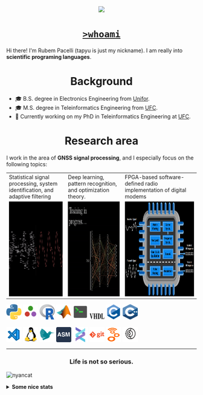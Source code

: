 <!--
**tapyu/tapyu** is a ✨ _special_ ✨ repository because its `README.md` (this file) appears on your GitHub profile.

That is what I'm using to make the this Markdown:

*** About wakatime *** (./.github/workflows/waka-readme-stats.yml or the "Waka Readme" github action):
- How To Use Github's New Personal README and Wakatime: https://www.youtube.com/watch?v=jazcHIaitfE
- Adding Weekly Coding Stats to your GitHub Readme Profile: https://www.youtube.com/watch?v=sZi8MmQP3MY

*** About updating README.md with recent activities *** (./.github/workflows/update-readme-recent-activities.yml or the "Update README with recent activities" github action)
- How To Create An Amazing Profile ReadMe With GitHub Actions -> https://www.youtube.com/watch?v=ECuqb5Tv9qI

*** about deploying your own vercel instance (it is the "GitHub Performance" section of my README.dm) ***
1 -> https://github.com/anuraghazra/github-readme-stats#deploy-on-your-own-vercel-instance
2 -> https://www.youtube.com/watch?v=n6d4KHSKqGk&t=107s
3 -> https://github.com/tapyu/github-readme-stats/blob/master/vercel.json
4 -> https://vercel.com/docs/cli#project-configuration
5 -> https://github.com/abhisheknaiidu/awesome-github-profile-readme

*** other things ***
- awesome-github-profile-readme: https://github.com/abhisheknaiidu/awesome-github-profile-readme
- Shelds.io: https://github.com/badges/shields

-->

<p align='center'>
    <img align='center' src="https://img.shields.io/github/followers/tapyu?style=social">
</p>

<h1 align="center"><a href="https://linktr.ee/tapyu"><code>>whoami</code></a></h1>
Hi there! I'm Rubem Pacelli (tapyu is just my nickname). I am really into <b>scientific programing languages</b>.
<h1 align="center">Background</h1>
<ul>
  <li>🎓 B.S. degree in Electronics Engineering from <a href="https://unifor.br/">Unifor</a>.</li>
  <li>🎓 M.S. degree in Teleinformatics Engineering from <a href="http://www.ufc.br/">UFC</a>.</li>
  <li>🔬 Currently working on my PhD in Teleinformatics Engineering at <a href="http://www.ufc.br/">UFC</a>.</li>
</ul>
<h1 align="center">Research area</h1>
I work in the area of <b>GNSS signal processing</b>, and I especially focus on the following topics:
<table>
  <tr>
    <td width="250">Statistical signal processing, system identification, and adaptive filtering</td>
     <td width="250">Deep learning, pattern recognition, and optimization theory.</td>
     <td width="350">FPGA-based software-defined radio implementation of digital modems</td>
  </tr>
  <tr>
    <td valign="top" align="center"><img height="250" width="250" src="figs/signal.gif"></td>
    <td valign="middle" align="center"><img height="250" width="250" src="figs/test.gif"></td>
    <td valign="top" align="center"><img height="250" width="900" src="figs/embedded systems microprocessor.png"></td>
  </tr>
</table>

<code><a href="https://www.python.org/"><img height="40" width="40" alt="python" src="figs/python_colorful.svg"></a></code>
<code><a href="https://julialang.org/"><img height="40" width="40" alt="Julia programming language" src="figs/julia.svg"></a></code>
<code><a href="https://www.r-project.org/"><img height="40" width="40" alt="R programming language" src="figs/r_colorful.svg"></a></code>
<code><a href="https://www.mathworks.com/products/matlab.html"><img height="40" width="40" alt="matlab" src="figs/icons8-matlab.svg"></a></code>
<code><a href="https://en.wikipedia.org/wiki/Shell_script"><img height="40" width="40" alt="Unix shell scripting" src="figs/utilities-x-terminal.svg"></a></code>
<code><a href="https://en.wikipedia.org/wiki/VHDL"><img height="20" width="40" width="40" alt="VHDL" src="figs/VHDL.jfif"></a></code>
<code><a href="https://en.wikipedia.org/wiki/C_(programming_language)"><img height="40" width="40" alt="C programming language" src="figs/c_colorful.svg"></a></code>
<code><a href="https://en.wikipedia.org/wiki/C%2B%2B"><img height="40" width="40" alt="C++ programming language" src="figs/cpp_colorful.svg"></a></code>
<br>
<br>
<code><a href="https://code.visualstudio.com/"><img height="40" width="40" alt="visual studio code" src="figs/vscode_colorful.svg"></a></code>
<code><a href="https://www.linux.org/"><img height="40" alt="linux" src="figs/linux_colorful.svg"></a></code>
<code><a href="https://www.latex-project.org/"><img height="40" width="40" alt="latex" src="figs/icons8-latex.svg"></a></code>
<code><a href="https://en.wikipedia.org/wiki/Assembly_language"><img height="40" width="40" alt="assembly" src="figs/assembly.png"></a></code>
<code><a href="https://docs.helix-editor.com/"><img height="40" width="40" alt="helix-editor" src="figs/helix.png"></a></code>
<code><a href="https://git-scm.com/"><img height="40" alt="git" width="40" src="figs/git.svg"></a></code>
<code><a href="https://github.com/gnuradio/gnuradio/tree/main"><img height="40" alt="git" width="40" src="figs/gnuradio.png"></a></code>
<code><a href="https://github.com/gnss-sdr/gnss-sdr"><img height="40" alt="git" width="40" src="figs/gnss-sdr.png"></a></code>
<br>

---

<h3 align="center">Life is not so serious.</h3>

![nyancat](https://github.com/tapyu/tapyu/assets/22801918/3431b80d-7a2d-4057-87dd-ac53fa63817b)

<details>
    <summary><b>Some nice stats</b></summary>
    <ul> <img src="https://github-readme-activity-graph.vercel.app/graph?username=tapyu&theme=react-dark" />
    <h3>GitHub Performance</h3>
    <table>
        <tr>
            <td> <img src="https://github-readme-stats-xi-six-31.vercel.app/api?username=tapyu&show_icons=true&count_private=true&hide_title=true&line_height=33&theme=react&border=61dafb&hide_border=true" /> </td>
            <td> <img src="https://github-readme-stats-xi-six-31.vercel.app/api/top-langs/?username=tapyu&hide=postscript,jupyter%20notebook,tex,html,makefile,typst&count_private=true&title_color=61dafb&text_color=ffffff&icon_color=61dafb&bg_color=20232a&layout=compact&border_color=61dafb&hide_border=true&langs_count=6" /> </td>
        </tr>
    </table>

### Wakatime stats
<!--START_SECTION:waka-->
![Code Time](http://img.shields.io/badge/Code%20Time-2%2C362%20hrs%207%20mins-blue)

**I'm an Early 🐤** 

```text
🌞 Morning                1092 commits        ████░░░░░░░░░░░░░░░░░░░░░   15.70 % 
🌆 Daytime                2560 commits        █████████░░░░░░░░░░░░░░░░   36.80 % 
🌃 Evening                2139 commits        ████████░░░░░░░░░░░░░░░░░   30.75 % 
🌙 Night                  1165 commits        ████░░░░░░░░░░░░░░░░░░░░░   16.75 % 
```
📅 **I'm Most Productive on Thursday** 

```text
Monday                   1167 commits        ████░░░░░░░░░░░░░░░░░░░░░   16.78 % 
Tuesday                  1200 commits        ████░░░░░░░░░░░░░░░░░░░░░   17.25 % 
Wednesday                1159 commits        ████░░░░░░░░░░░░░░░░░░░░░   16.66 % 
Thursday                 1210 commits        ████░░░░░░░░░░░░░░░░░░░░░   17.40 % 
Friday                   937 commits         ███░░░░░░░░░░░░░░░░░░░░░░   13.47 % 
Saturday                 720 commits         ███░░░░░░░░░░░░░░░░░░░░░░   10.35 % 
Sunday                   563 commits         ██░░░░░░░░░░░░░░░░░░░░░░░   08.09 % 
```


📊 **This Week I Spent My Time On** 

```text
💬 Programming Languages: 
TeX                      10 hrs 26 mins      ██████████░░░░░░░░░░░░░░░   39.88 % 
Python                   7 hrs 41 mins       ███████░░░░░░░░░░░░░░░░░░   29.37 % 
Julia                    4 hrs 16 mins       ████░░░░░░░░░░░░░░░░░░░░░   16.35 % 
YAML                     2 hrs 15 mins       ██░░░░░░░░░░░░░░░░░░░░░░░   08.64 % 
TOML                     31 mins             █░░░░░░░░░░░░░░░░░░░░░░░░   02.01 % 

🔥 Editors: 
VS Code                  26 hrs 10 mins      █████████████████████████   100.00 % 

🐱‍💻 Projects: 
code-gps-solutions       15 hrs 1 min        ██████████████░░░░░░░░░░░   57.39 % 
code-anatel-axis4        7 hrs 33 mins       ███████░░░░░░░░░░░░░░░░░░   28.86 % 
iono-scint-charact       2 hrs 15 mins       ██░░░░░░░░░░░░░░░░░░░░░░░   08.64 % 
mwe3                     38 mins             █░░░░░░░░░░░░░░░░░░░░░░░░   02.48 % 
mwe                      35 mins             █░░░░░░░░░░░░░░░░░░░░░░░░   02.24 % 

💻 Operating System: 
Linux                    26 hrs 10 mins      █████████████████████████   100.00 % 
```


 Last Updated on 24/10/2025 18:48:13 UTC
<!--END_SECTION:waka-->

### Recent GitHub Activity
<!--START_SECTION:activity-->
1.  Labeled issue [#435](https://github.com/TorchDSP/torchsig/issues/435) in [TorchDSP/torchsig](https://github.com/TorchDSP/torchsig)
2. ❗ Opened issue [#435](https://github.com/TorchDSP/torchsig/issues/435) in [TorchDSP/torchsig](https://github.com/TorchDSP/torchsig)
3. 🗣 Commented on [#1542](https://github.com/wimpysworld/deb-get/issues/1542#issuecomment-3393547756) in [wimpysworld/deb-get](https://github.com/wimpysworld/deb-get)
4. 🗣 Commented on [#1542](https://github.com/wimpysworld/deb-get/issues/1542#issuecomment-3393544316) in [wimpysworld/deb-get](https://github.com/wimpysworld/deb-get)
5. 🗣 Commented on [#7](https://github.com/boniolp/dCAM/pull/7#issuecomment-3382587153) in [boniolp/dCAM](https://github.com/boniolp/dCAM)
<!--END_SECTION:activity-->

### Latest Youtube Video 📺
<!-- YOUTUBE:START -->
- [Mr. Robot - Darlene hacks parking gate with HackRF](https://www.youtube.com/watch?v=y8VQRXDm4hQ)
<!-- YOUTUBE:END -->
</ul>
</details>
